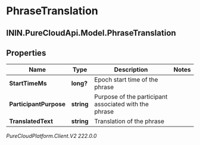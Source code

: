 # PhraseTranslation

## ININ.PureCloudApi.Model.PhraseTranslation

## Properties

|Name | Type | Description | Notes|
|------------ | ------------- | ------------- | -------------|
| **StartTimeMs** | **long?** | Epoch start time of the phrase | |
| **ParticipantPurpose** | **string** | Purpose of the participant associated with the phrase | |
| **TranslatedText** | **string** | Translation of the phrase | |



_PureCloudPlatform.Client.V2 222.0.0_
